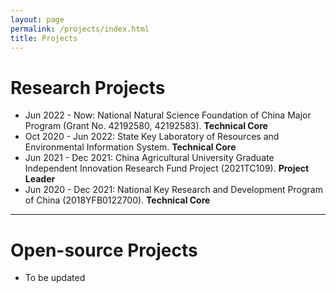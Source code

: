 ```yaml
---
layout: page
permalink: /projects/index.html
title: Projects
---
```


# Research Projects

- Jun 2022 - Now: National Natural Science Foundation of China Major Program (Grant No. 42192580, 42192583). **Technical Core**
- Oct 2020 - Jun 2022: State Key Laboratory of Resources and Environmental Information System. **Technical Core**
- Jun 2021 - Dec 2021: China Agricultural University Graduate Independent Innovation Research Fund Project (2021TC109). **Project Leader**
- Jun 2020 - Dec 2021: National Key Research and Development Program of China (2018YFB0122700). **Technical Core**

---

# Open-source Projects

- To be updated

<!-- #### [FZU-Flying-Book 福州大学飞跃手册](https://fzu-fly.online/)

This is the flying handbook for FZU students. Many outstanding graduates of Fuzhou University leave their unique experiences, valuable wisdom, and sincere wishes in this flying-handbook.

#### [FZU-LaTeX-template 精美学术模版](https://github.com/GuangLun2000/FZU-latex-template)

Many elegant LaTeX templates designed for FZU students, including Beamer Theme Slides, Recommendation Letters and Undergraduate Thesis Template.

#### [miec-lance 自动化系修读材料](https://github.com/GuangLun2000/miec-lance )

This repo is where I keep track of my incredible journey at FZU-MIEC. You can learn RIDS & CSEE better by refering to this repo, but **please do not directly copy my assignments, codes and any reports!** -->
